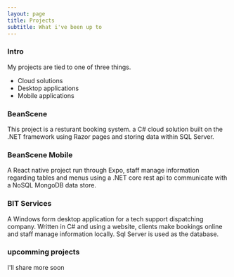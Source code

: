 ```yaml
---
layout: page
title: Projects
subtitle: What i've been up to
---
```


### Intro 
My projects are tied to one of three things. <br>
- Cloud solutions
- Desktop applications
- Mobile applications


### BeanScene
This project is a resturant booking system. a C# cloud solution built on the .NET framework using Razor pages and storing data within SQL Server.

### BeanScene Mobile
A React native project run through Expo, staff manage information regarding tables and menus using a .NET core rest api to communicate with a NoSQL MongoDB data store.

### BIT Services
A Windows form desktop application for a tech support dispatching company. Written in C# and using a website, clients make bookings online and staff manage information locally. Sql Server is used as the database.

### upcomming projects
I'll share more soon
